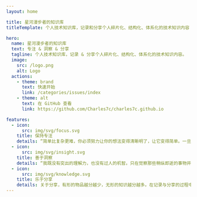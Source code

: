 ```yaml
---
layout: home

title: 星河漫步者的知识库
titleTemplate: 个人技术知识库，记录和分享个人碎片化、结构化、体系化的技术知识内容

hero:
  name: 星河漫步者的知识库
  text: 专注 & 洞察 & 分享
  tagline: 个人技术知识库，记录 & 分享个人碎片化、结构化、体系化的技术知识内容。
  image:
    src: /logo.png
    alt: Logo
  actions:
    - theme: brand
      text: 快速开始
      link: /categories/issues/index
    - theme: alt
      text: 在 GitHub 查看
      link: https://github.com/Charles7c/charles7c.github.io

features:
  - icon:
      src: img/svg/focus.svg
    title: 保持专注
    details: “简单比复杂更难，你必须努力让你的想法变得清晰明了，让它变得简单。一旦你做到了简单，你就能搬动大山。” -- 乔布斯
  - icon:
      src: img/svg/insight.svg
    title: 善于洞察
    details: “我既没有突出的理解力，也没有过人的机智。只在觉察那些稍纵即逝的事物并对其进行精细观察的能力上，我可能在普通人之上。” -- 达尔文
  - icon:
      src: img/svg/knowledge.svg
    title: 乐于分享
    details: 关于分享，有形的物品越分越少，无形的知识越分越多。在记录与分享的过程中, 梳理所学, 交流所得, 必有所获。
---
```

